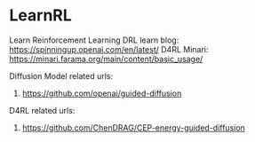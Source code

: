 # LearnRL
Learn Reinforcement Learning
DRL learn blog: https://spinningup.openai.com/en/latest/
D4RL Minari: https://minari.farama.org/main/content/basic_usage/

Diffusion Model related urls:

1. https://github.com/openai/guided-diffusion

D4RL related urls:
1. https://github.com/ChenDRAG/CEP-energy-guided-diffusion